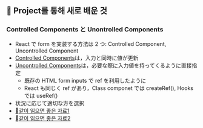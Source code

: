 ## 📖 Project를 통해 새로 배운 것

### Controlled Components と Unontrolled Components

- React で form を実装する方法は 2 つ: Controlled Component, Uncontrolled Component
- [Controlled Components](https://reactjs.org/docs/forms.html#gatsby-focus-wrapper)は，入力と同時に値が更新
- [Uncontrolled Components](https://reactjs.org/docs/uncontrolled-components.html)は，必要な際に入力値を持ってくるように直接指定
  - 既存の HTML form inputs で ref を利用したように
  - React も同じく ref があり，Class componet では createRef(), Hooks では useRef()
- 状況に応じて適切な方を選択
- [같이 읽으면 좋은 자료1](https://goshakkk.name/controlled-vs-uncontrolled-inputs-react/)
- [같이 읽으면 좋은 자료2](https://velog.io/@yukyung/React-%EC%A0%9C%EC%96%B4-%EC%BB%B4%ED%8F%AC%EB%84%8C%ED%8A%B8%EC%99%80-%EB%B9%84%EC%A0%9C%EC%96%B4-%EC%BB%B4%ED%8F%AC%EB%84%8C%ED%8A%B8%EC%9D%98-%EC%B0%A8%EC%9D%B4%EC%A0%90-%ED%86%BA%EC%95%84%EB%B3%B4%EA%B8%B0)
